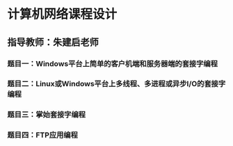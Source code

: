 # 计算机网络课程设计
## 指导教师：朱建启老师
### 题目一：Windows平台上简单的客户机端和服务器端的套接字编程
### 题目二：Linux或Windows平台上多线程、多进程或异步I/O的套接字编程
### 题目三：掌始套接字编程
### 题目四：FTP应用编程
